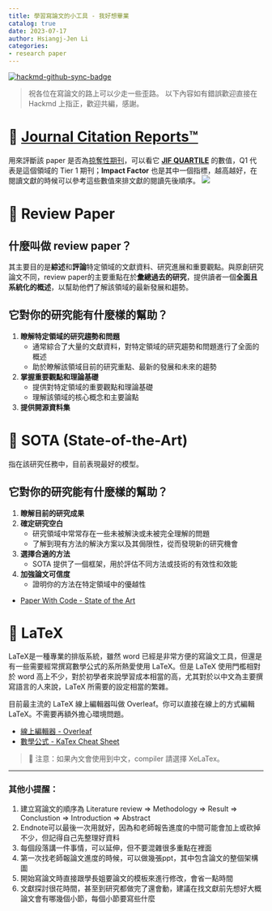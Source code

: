```yaml
---
title: 學習寫論文的小工具 - 我好想畢業
catalog: true
date: 2023-07-17
author: Hsiangj-Jen Li
categories:
- research paper
---
```

<div align='left'>
    
[![hackmd-github-sync-badge](https://hackmd.io/87iVO5BdR7Sxc6MNDnLGoA/badge)](https://hackmd.io/87iVO5BdR7Sxc6MNDnLGoA)
</div>

> 祝各位在寫論文的路上可以少走一些歪路。
> 以下內容如有錯誤歡迎直接在 Hackmd 上指正，歡迎共編，感謝。


# 🚀 [Journal Citation Reports™](https://jcr.clarivate.com/jcr/home)
用來評斷該 paper 是否為[掠奪性期刊](https://libraryfile.lib.ntust.edu.tw/web/Investigative/Investigative.html)，可以看它 [**JIF QUARTILE**](http://www.chimei.org.tw/main/cmh_department/54110/news/JCR202211新平台使用說明.pdf) 的數值，Q1 代表是這個領域的 Tier 1 期刊；**Impact Factor** 也是其中一個指標，越高越好，在閱讀文獻的時候可以參考這些數值來排文獻的閱讀先後順序。
![](https://hackmd.io/_uploads/BJbHT0fch.png)


# 🚀 Review Paper
## 什麼叫做 review paper？

其主要目的是**綜述**和**評論**特定領域的文獻資料、研究進展和重要觀點。與原創研究論文不同，review paper的主要重點在於**彙總過去的研究**，提供讀者一個**全面且系統化的概述**，以幫助他們了解該領域的最新發展和趨勢。

## 它對你的研究能有什麼樣的幫助？
1. **瞭解特定領域的研究趨勢和問題**
   - 通常綜合了大量的文獻資料，對特定領域的研究趨勢和問題進行了全面的概述
   - 助於瞭解該領域目前的研究重點、最新的發展和未來的趨勢
1. **掌握重要觀點和理論基礎**
   - 提供對特定領域的重要觀點和理論基礎
   - 理解該領域的核心概念和主要論點
1. **提供開源資料集**


# 🚀 SOTA (State-of-the-Art)
指在該研究任務中，目前表現最好的模型。

## 它對你的研究能有什麼樣的幫助？
1. **瞭解目前的研究成果**
1. **確定研究空白**
   - 研究領域中常常存在一些未被解決或未被完全理解的問題
   - 了解到現有方法的解決方案以及其侷限性，從而發現新的研究機會
1. **選擇合適的方法**
   - SOTA 提供了一個框架，用於評估不同方法或技術的有效性和效能
1. **加強論文可信度**
   - 證明你的方法在特定領域中的優越性
- [Paper With Code - State of the Art](https://paperswithcode.com/sota)


# 📄 LaTeX
LaTeX是一種專業的排版系統，雖然 word 已經是非常方便的寫論文工具，但還是有一些需要經常撰寫數學公式的系所熱愛使用 LaTeX。但是 LaTeX 使用門檻相對於 word 高上不少，對於初學者來說學習成本相當的高，尤其對於以中文為主要撰寫語言的人來說，LaTeX 所需要的設定相當的繁雜。

目前最主流的 LaTeX 線上編輯器叫做 Overleaf。你可以直接在線上的方式編輯 LaTeX。不需要再額外擔心環境問題。

- [線上編輯器 - Overleaf](https://www.overleaf.com/)
- [數學公式 - KaTex Cheat Sheet](https://katex.org/docs/supported.html)

> 🌟 注意：如果內文會使用到中文，compiler 請選擇 XeLaTex。


---
### 其他小提醒：
1. 建立寫論文的順序為 Literature review => Methodology => Result => Conclustion => Introduction => Abstract
2. Endnote可以最後一次用就好，因為和老師報告進度的中間可能會加上或砍掉不少，但記得自己先整理好資料
3. 每個段落講一件事情，可以延伸，但不要混雜很多重點在裡面
4. 第一次找老師報論文進度的時候，可以做幾張ppt，其中包含論文的整個架構圖
5. 開始寫論文時直接跟學長姐要論文的模板來進行修改，會省一點時間
6. 文獻探討很花時間，甚至到研究都做完了還會動，建議在找文獻前先想好大概論文會有哪幾個小節，每個小節要寫些什麼



